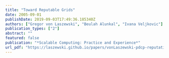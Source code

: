 ```yaml
---
title: "Toward Reputable Grids"
date: 2005-09-01
publishDate: 2019-09-03T17:49:36.185340Z
authors: ["Gregor von Laszewski", "Beulah Alunkal", "Ivana Veljkovic"]
publication_types: ["2"]
abstract: ""
featured: false
publication: "*Scalable Computing: Practice and Experience*"
url_pdf: "https://laszewski.github.io/papers/vonLaszewski-pdcp-reputation.pdf"
---
```


